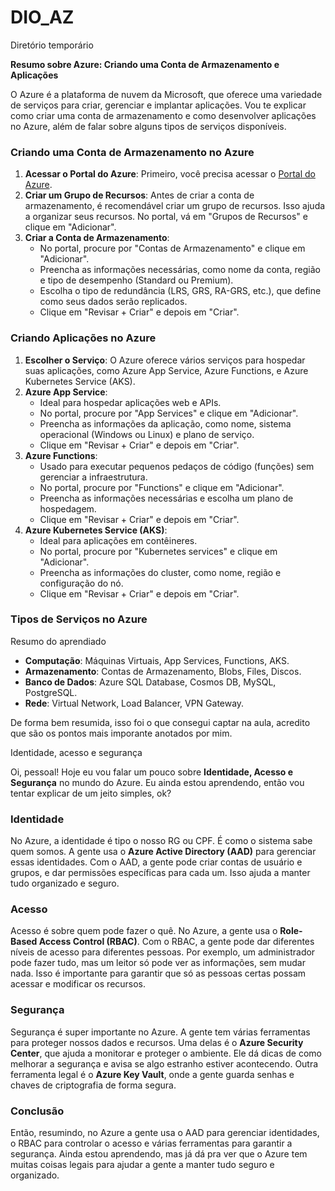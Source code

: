 # DIO_AZ
Diretório temporário 


**Resumo sobre Azure: Criando uma Conta de Armazenamento e Aplicações**

O Azure é a plataforma de nuvem da Microsoft, que oferece uma variedade de serviços para criar, gerenciar e implantar aplicações. Vou te explicar como criar uma conta de armazenamento e como desenvolver aplicações no Azure, além de falar sobre alguns tipos de serviços disponíveis.

### Criando uma Conta de Armazenamento no Azure

1. **Acessar o Portal do Azure**: Primeiro, você precisa acessar o [Portal do Azure](https://portal.azure.com/).
2. **Criar um Grupo de Recursos**: Antes de criar a conta de armazenamento, é recomendável criar um grupo de recursos. Isso ajuda a organizar seus recursos. No portal, vá em "Grupos de Recursos" e clique em "Adicionar".
3. **Criar a Conta de Armazenamento**:
   - No portal, procure por "Contas de Armazenamento" e clique em "Adicionar".
   - Preencha as informações necessárias, como nome da conta, região e tipo de desempenho (Standard ou Premium).
   - Escolha o tipo de redundância (LRS, GRS, RA-GRS, etc.), que define como seus dados serão replicados.
   - Clique em "Revisar + Criar" e depois em "Criar".

### Criando Aplicações no Azure

1. **Escolher o Serviço**: O Azure oferece vários serviços para hospedar suas aplicações, como Azure App Service, Azure Functions, e Azure Kubernetes Service (AKS).
2. **Azure App Service**:
   - Ideal para hospedar aplicações web e APIs.
   - No portal, procure por "App Services" e clique em "Adicionar".
   - Preencha as informações da aplicação, como nome, sistema operacional (Windows ou Linux) e plano de serviço.
   - Clique em "Revisar + Criar" e depois em "Criar".
3. **Azure Functions**:
   - Usado para executar pequenos pedaços de código (funções) sem gerenciar a infraestrutura.
   - No portal, procure por "Functions" e clique em "Adicionar".
   - Preencha as informações necessárias e escolha um plano de hospedagem.
   - Clique em "Revisar + Criar" e depois em "Criar".
4. **Azure Kubernetes Service (AKS)**:
   - Ideal para aplicações em contêineres.
   - No portal, procure por "Kubernetes services" e clique em "Adicionar".
   - Preencha as informações do cluster, como nome, região e configuração do nó.
   - Clique em "Revisar + Criar" e depois em "Criar".

### Tipos de Serviços no Azure

Resumo do aprendiado 

- **Computação**: Máquinas Virtuais, App Services, Functions, AKS.
- **Armazenamento**: Contas de Armazenamento, Blobs, Files, Discos.
- **Banco de Dados**: Azure SQL Database, Cosmos DB, MySQL, PostgreSQL.
- **Rede**: Virtual Network, Load Balancer, VPN Gateway.

De forma bem resumida, isso foi o que consegui captar na aula, acredito que são os pontos mais imporante anotados por mim. 



Identidade, acesso e segurança


Oi, pessoal! Hoje eu vou falar um pouco sobre **Identidade, Acesso e Segurança** no mundo do Azure. Eu ainda estou aprendendo, então vou tentar explicar de um jeito simples, ok?

### Identidade
No Azure, a identidade é tipo o nosso RG ou CPF. É como o sistema sabe quem somos. A gente usa o **Azure Active Directory (AAD)** para gerenciar essas identidades. Com o AAD, a gente pode criar contas de usuário e grupos, e dar permissões específicas para cada um. Isso ajuda a manter tudo organizado e seguro.

### Acesso
Acesso é sobre quem pode fazer o quê. No Azure, a gente usa o **Role-Based Access Control (RBAC)**. Com o RBAC, a gente pode dar diferentes níveis de acesso para diferentes pessoas. Por exemplo, um administrador pode fazer tudo, mas um leitor só pode ver as informações, sem mudar nada. Isso é importante para garantir que só as pessoas certas possam acessar e modificar os recursos.

### Segurança
Segurança é super importante no Azure. A gente tem várias ferramentas para proteger nossos dados e recursos. Uma delas é o **Azure Security Center**, que ajuda a monitorar e proteger o ambiente. Ele dá dicas de como melhorar a segurança e avisa se algo estranho estiver acontecendo. Outra ferramenta legal é o **Azure Key Vault**, onde a gente guarda senhas e chaves de criptografia de forma segura.

### Conclusão
Então, resumindo, no Azure a gente usa o AAD para gerenciar identidades, o RBAC para controlar o acesso e várias ferramentas para garantir a segurança. Ainda estou aprendendo, mas já dá pra ver que o Azure tem muitas coisas legais para ajudar a gente a manter tudo seguro e organizado.

